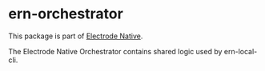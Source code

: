 # ern-orchestrator

This package is part of [Electrode Native][1].

The Electrode Native Orchestrator contains shared logic used by ern-local-cli.

[1]: https://native.electrode.io/

